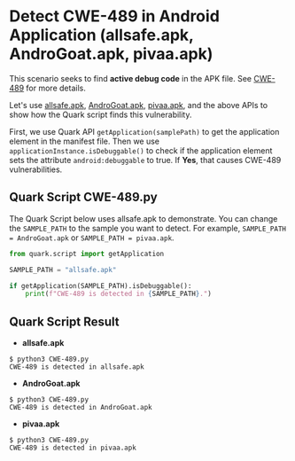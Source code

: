 # Detect CWE-489 in Android Application (allsafe.apk, AndroGoat.apk, pivaa.apk)


This scenario seeks to find **active debug code** in the APK file. See
[CWE-489](https://cwe.mitre.org/data/definitions/489.html) for more
details.

Let\'s use [allsafe.apk](https://github.com/t0thkr1s/allsafe),
[AndroGoat.apk](https://github.com/satishpatnayak/AndroGoat),
[pivaa.apk](https://github.com/HTBridge/pivaa), and the above APIs to
show how the Quark script finds this vulnerability.

First, we use Quark API `getApplication(samplePath)` to get the
application element in the manifest file. Then we use
`applicationInstance.isDebuggable()` to check if the application element
sets the attribute `android:debuggable` to true. If **Yes**, that causes
CWE-489 vulnerabilities.

## Quark Script CWE-489.py

The Quark Script below uses allsafe.apk to demonstrate. You can change
the `SAMPLE_PATH` to the sample you want to detect. For example,
`SAMPLE_PATH = AndroGoat.apk` or `SAMPLE_PATH = pivaa.apk`.

``` python
from quark.script import getApplication

SAMPLE_PATH = "allsafe.apk"

if getApplication(SAMPLE_PATH).isDebuggable():
    print(f"CWE-489 is detected in {SAMPLE_PATH}.")
```

## Quark Script Result

-   **allsafe.apk**

``` TEXT
$ python3 CWE-489.py
CWE-489 is detected in allsafe.apk
```

-   **AndroGoat.apk**

``` TEXT
$ python3 CWE-489.py
CWE-489 is detected in AndroGoat.apk
```

-   **pivaa.apk**

``` TEXT
$ python3 CWE-489.py
CWE-489 is detected in pivaa.apk
```
